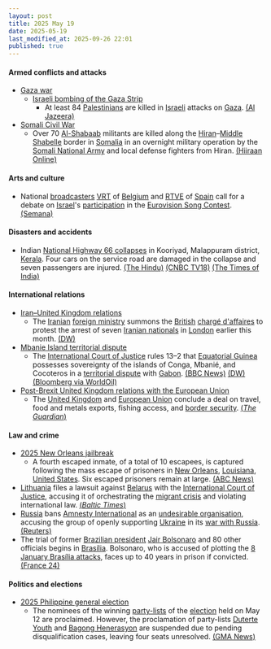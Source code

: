 ```yaml
---
layout: post
title: 2025 May 19
date: 2025-05-19
last_modified_at: 2025-09-26 22:01
published: true
---
```



#### Armed conflicts and attacks

* [Gaza war](https://en.wikipedia.org/wiki/Gaza_war "Gaza war")
  * [Israeli bombing of the Gaza Strip](https://en.wikipedia.org/wiki/Israeli_bombing_of_the_Gaza_Strip "Israeli bombing of the Gaza Strip")
    * At least 84 [Palestinians](https://en.wikipedia.org/wiki/Palestinians "Palestinians") are killed in [Israeli](https://en.wikipedia.org/wiki/Israel "Israel") attacks on [Gaza](https://en.wikipedia.org/wiki/Gaza_Strip "Gaza Strip"). [(Al Jazeera)](https://www.aljazeera.com/news/liveblog/2025/5/19/live-israel-kills-144-palestinians-targets-north-gaza-hospital?update=3720832)
* [Somali Civil War](https://en.wikipedia.org/wiki/Somali_Civil_War_%282009%E2%80%93present%29 "Somali Civil War (2009–present)")
  * Over 70 [Al-Shabaab](https://en.wikipedia.org/wiki/Al-Shabaab_%28militant_group%29 "Al-Shabaab (militant group)") militants are killed along the [Hiran](https://en.wikipedia.org/wiki/Hiran%2C_Somalia "Hiran, Somalia")–[Middle Shabelle](https://en.wikipedia.org/wiki/Middle_Shabelle "Middle Shabelle") border in [Somalia](https://en.wikipedia.org/wiki/Somalia "Somalia") in an overnight military operation by the [Somali National Army](https://en.wikipedia.org/wiki/Somali_National_Army "Somali National Army") and local defense fighters from Hiran. [(Hiiraan Online)](https://www.hiiraan.com/news4/2025/May/201565/somali_army_kills_over_70_al_shabaab_militants_in_major_counter_offensive.aspx)

#### Arts and culture

* National [broadcasters](https://en.wikipedia.org/wiki/Broadcasting "Broadcasting") [VRT](https://en.wikipedia.org/wiki/VRT_%28broadcaster%29 "VRT (broadcaster)") of [Belgium](https://en.wikipedia.org/wiki/Belgium "Belgium") and [RTVE](https://en.wikipedia.org/wiki/RTVE "RTVE") of [Spain](https://en.wikipedia.org/wiki/Spain "Spain") call for a debate on [Israel](https://en.wikipedia.org/wiki/Israel "Israel")'s [participation](https://en.wikipedia.org/wiki/Israel_in_the_Eurovision_Song_Contest "Israel in the Eurovision Song Contest") in the [Eurovision Song Contest](https://en.wikipedia.org/wiki/Eurovision_Song_Contest "Eurovision Song Contest"). [(Semana)](https://www.semana.es/television/cadena-belga-vtr-se-une-a-rtve-y-hace-exigencia-a-organizacion-eurovision-uer_2798703)

#### Disasters and accidents

* Indian [National Highway 66 collapses](https://en.wikipedia.org/wiki/2025_National_highway_66_Collapse_at_Kooriyad%2C_Malappuram "2025 National highway 66 Collapse at Kooriyad, Malappuram") in Kooriyad, Malappuram district, [Kerala](https://en.wikipedia.org/wiki/Kerala "Kerala"). Four cars on the service road are damaged in the collapse and seven passengers are injured. [(The Hindu)](https://www.thehindu.com/news/national/kerala/nitin-gadkari-has-promised-action-against-those-responsible-for-nh-66-collapse-in-malappuram-iuml-leader/article69600882.ece) [(CNBC TV18)](https://www.cnbctv18.com/india/nh66-collapse-in-kerala-malappuram-raises-safety-concerns-gadkari-assures-probe-19608393.htm) [(The Times of India)](https://timesofindia.indiatimes.com/city/kozhikode/nh-66-collapse-geotechnical-experts-assess-site-in-kooriyad/articleshow/121324083.cms)

#### International relations

* [Iran–United Kingdom relations](https://en.wikipedia.org/wiki/Iran%E2%80%93United_Kingdom_relations "Iran–United Kingdom relations")
  * The [Iranian](https://en.wikipedia.org/wiki/Iran "Iran") [foreign ministry](https://en.wikipedia.org/wiki/Ministry_of_Foreign_Affairs_%28Iran%29 "Ministry of Foreign Affairs (Iran)") summons the [British](https://en.wikipedia.org/wiki/Embassy_of_the_United_Kingdom%2C_Tehran "Embassy of the United Kingdom, Tehran") [chargé d'affaires](https://en.wikipedia.org/wiki/Charg%C3%A9_d%27affaires "Chargé d'affaires") to protest the arrest of seven [Iranian nationals](https://en.wikipedia.org/wiki/Iranian_nationality_law "Iranian nationality law") in [London](https://en.wikipedia.org/wiki/London "London") earlier this month. [(DW)](https://www.dw.com/en/iran-summons-british-diplomat-over-arrest-of-nationals/a-72587364)
* [Mbanie Island territorial dispute](https://en.wikipedia.org/wiki/Mbanie_Island#Territorial_dispute "Mbanie Island")
  * The [International Court of Justice](https://en.wikipedia.org/wiki/International_Court_of_Justice "International Court of Justice") rules 13–2 that [Equatorial Guinea](https://en.wikipedia.org/wiki/Equatorial_Guinea "Equatorial Guinea") possesses sovereignty of the islands of Conga, Mbanié, and Cocoteros in a [territorial dispute](https://en.wikipedia.org/wiki/Territorial_dispute "Territorial dispute") with [Gabon](https://en.wikipedia.org/wiki/Gabon "Gabon"). [(BBC News)](https://www.bbc.com/news/articles/ckgq204n1vxo) [(DW)](https://www.dw.com/en/icj-backs-equatorial-guinea-in-gabon-islands-dispute/a-72600756) [(Bloomberg via WorldOil)](https://worldoil.com/news/2025/5/19/equatorial-guinea-wins-rights-to-islands-following-long-dispute-with-gabon/)
* [Post-Brexit United Kingdom relations with the European Union](https://en.wikipedia.org/wiki/Post-Brexit_United_Kingdom_relations_with_the_European_Union "Post-Brexit United Kingdom relations with the European Union")
  * The [United Kingdom](https://en.wikipedia.org/wiki/United_Kingdom "United Kingdom") and [European Union](https://en.wikipedia.org/wiki/European_Union "European Union") conclude a deal on travel, food and metals exports, fishing access, and [border security](https://en.wikipedia.org/wiki/Border_control "Border control"). [(*The Guardian*)](https://www.theguardian.com/politics/2025/may/19/fishing-erasmus-uk-eu-deal-keir-starmer)

#### Law and crime

* [2025 New Orleans jailbreak](https://en.wikipedia.org/wiki/2025_New_Orleans_jailbreak "2025 New Orleans jailbreak")
  * A fourth escaped inmate, of a total of 10 escapees, is captured following the mass escape of prisoners in [New Orleans](https://en.wikipedia.org/wiki/New_Orleans "New Orleans"), [Louisiana](https://en.wikipedia.org/wiki/Louisiana "Louisiana"), [United States](https://en.wikipedia.org/wiki/United_States "United States"). Six escaped prisoners remain at large. [(ABC News)](https://abcnews.go.com/amp/US/11-men-escape-new-orleans-jail-considered-armed/story?id=121879077)
* [Lithuania](https://en.wikipedia.org/wiki/Lithuania "Lithuania") files a lawsuit against [Belarus](https://en.wikipedia.org/wiki/Belarus "Belarus") with the [International Court of Justice](https://en.wikipedia.org/wiki/International_Court_of_Justice "International Court of Justice"), accusing it of orchestrating the [migrant crisis](https://en.wikipedia.org/wiki/Belarus%E2%80%93European_Union_border_crisis "Belarus–European Union border crisis") and violating international law. [(*Baltic Times*)](https://www.baltictimes.com/lithuania_takes_belarus_to_hague_court_over_migrant_crisis_triggered_by_lukashenko_regime/)
* [Russia](https://en.wikipedia.org/wiki/Russia "Russia") bans [Amnesty International](https://en.wikipedia.org/wiki/Amnesty_International "Amnesty International") as an [undesirable organisation](https://en.wikipedia.org/wiki/Russian_undesirable_organizations_law "Russian undesirable organizations law"), accusing the group of openly supporting [Ukraine](https://en.wikipedia.org/wiki/Ukraine "Ukraine") in its [war with Russia](https://en.wikipedia.org/wiki/Russo-Ukrainian_War "Russo-Ukrainian War"). [(Reuters)](https://www.reuters.com/world/russia-bans-amnesty-international-undesirable-organisation-ifax-says-2025-05-19/)
* The trial of former [Brazilian president](https://en.wikipedia.org/wiki/Brazilian_president "Brazilian president") [Jair Bolsonaro](https://en.wikipedia.org/wiki/Jair_Bolsonaro "Jair Bolsonaro") and 80 other officials begins in [Brasília](https://en.wikipedia.org/wiki/Bras%C3%ADlia "Brasília"). Bolsonaro, who is accused of plotting the [8 January Brasília attacks](https://en.wikipedia.org/wiki/8_January_Bras%C3%ADlia_attacks "8 January Brasília attacks"), faces up to 40 years in prison if convicted. [(France 24)](https://www.france24.com/en/live-news/20250519-bolsonaro-s-trial-on-coup-charges-to-begin-in-brazil)

#### Politics and elections

* [2025 Philippine general election](https://en.wikipedia.org/wiki/2025_Philippine_general_election "2025 Philippine general election")
  * The nominees of the winning [party-lists](https://en.wikipedia.org/wiki/Party-list_representation_in_the_House_of_Representatives_of_the_Philippines "Party-list representation in the House of Representatives of the Philippines") of the [election](https://en.wikipedia.org/wiki/2025_Philippine_House_of_Representatives_elections#Party-list_election_2 "2025 Philippine House of Representatives elections") held on May 12 are proclaimed. However, the proclamation of party-lists [Duterte Youth](https://en.wikipedia.org/wiki/Duterte_Youth "Duterte Youth") and [Bagong Henerasyon](https://en.wikipedia.org/wiki/Bagong_Henerasyon "Bagong Henerasyon") are suspended due to pending disqualification cases, leaving four seats unresolved. [(GMA News)](https://www.gmanetwork.com/news/topstories/nation/946634/52-party-list-groups-proclaimed-as-eleksyon-2025-winners/story/)
